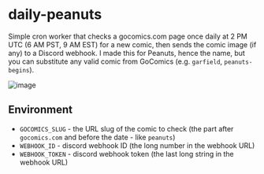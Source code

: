 # daily-peanuts

Simple cron worker that checks a gocomics.com page once daily at 2 PM UTC (6 AM PST, 9 AM EST) for a new comic, then sends the comic image (if any) to a Discord webhook. I made this for Peanuts, hence the name, but you can substitute any valid comic from GoComics (e.g. `garfield`, `peanuts-begins`).

![image](https://frinkiac.com/meme/S05E08/142708.jpg?b64lines=WyBUaGlua2luZyBdIDEwMCwwMDAgUkVRVUVTVFMKIENBTiBQT1NUIE1BTlkgUEVBTlVUUy4=)

## Environment

- `GOCOMICS_SLUG` - the URL slug of the comic to check (the part after `gocomics.com` and before the date - like `peanuts`)
- `WEBHOOK_ID` - discord webhook ID (the long number in the webhook URL)
- `WEBHOOK_TOKEN` - discord webhook token (the last long string in the webhook URL)
